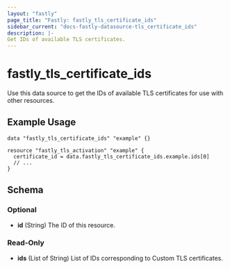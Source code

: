 ```yaml
---
layout: "fastly"
page_title: "Fastly: fastly_tls_certificate_ids"
sidebar_current: "docs-fastly-datasource-tls_certificate_ids"
description: |-
Get IDs of available TLS certificates.
---
```


# fastly_tls_certificate_ids

Use this data source to get the IDs of available TLS certificates for use with other resources.

## Example Usage

```hcl
data "fastly_tls_certificate_ids" "example" {}

resource "fastly_tls_activation" "example" {
  certificate_id = data.fastly_tls_certificate_ids.example.ids[0]
  // ...
}
```
<!-- schema generated by tfplugindocs -->
## Schema

### Optional

- **id** (String) The ID of this resource.

### Read-Only

- **ids** (List of String) List of IDs corresponding to Custom TLS certificates.
